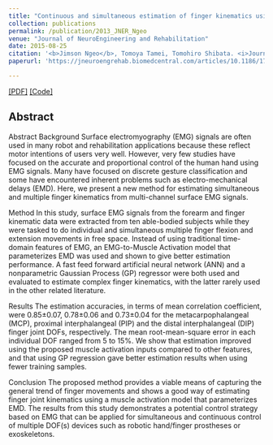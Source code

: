 ```yaml
---
title: "Continuous and simultaneous estimation of finger kinematics using inputs from an EMG-to-muscle activation model"
collection: publications
permalink: /publication/2013_JNER_Ngeo
venue: "Journal of NeuroEngineering and Rehabilitation"
date: 2015-08-25
citation: '<b>Jimson Ngeo</b>, Tomoya Tamei, Tomohiro Shibata. <i>Journal of NeuroEngineering and Rehabilitation</i>.'
paperurl: 'https://jneuroengrehab.biomedcentral.com/articles/10.1186/1743-0003-11-122'

---  
```

[[PDF]](https://jneuroengrehab.biomedcentral.com/track/pdf/10.1186/1743-0003-11-122?site=jneuroengrehab.biomedcentral.com) [[Code]]()

## Abstract
Abstract
Background
Surface electromyography (EMG) signals are often used in many robot and rehabilitation applications because these reflect motor intentions of users very well. However, very few studies have focused on the accurate and proportional control of the human hand using EMG signals. Many have focused on discrete gesture classification and some have encountered inherent problems such as electro-mechanical delays (EMD). Here, we present a new method for estimating simultaneous and multiple finger kinematics from multi-channel surface EMG signals.

Method
In this study, surface EMG signals from the forearm and finger kinematic data were extracted from ten able-bodied subjects while they were tasked to do individual and simultaneous multiple finger flexion and extension movements in free space. Instead of using traditional time-domain features of EMG, an EMG-to-Muscle Activation model that parameterizes EMD was used and shown to give better estimation performance. A fast feed forward artificial neural network (ANN) and a nonparametric Gaussian Process (GP) regressor were both used and evaluated to estimate complex finger kinematics, with the latter rarely used in the other related literature.

Results
The estimation accuracies, in terms of mean correlation coefficient, were 0.85±0.07, 0.78±0.06 and 0.73±0.04 for the metacarpophalangeal (MCP), proximal interphalangeal (PIP) and the distal interphalangeal (DIP) finger joint DOFs, respectively. The mean root-mean-square error in each individual DOF ranged from 5 to 15%. We show that estimation improved using the proposed muscle activation inputs compared to other features, and that using GP regression gave better estimation results when using fewer training samples.

Conclusion
The proposed method provides a viable means of capturing the general trend of finger movements and shows a good way of estimating finger joint kinematics using a muscle activation model that parameterizes EMD. The results from this study demonstrates a potential control strategy based on EMG that can be applied for simultaneous and continuous control of multiple DOF(s) devices such as robotic hand/finger prostheses or exoskeletons.
